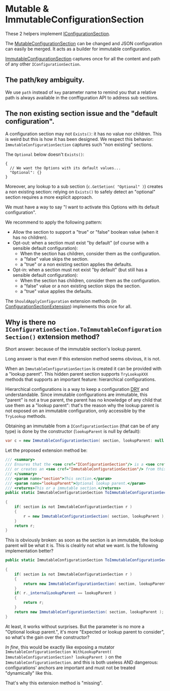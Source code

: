 # Mutable & ImmutableConfigurationSection

These 2 helpers implement [IConfigurationSection](https://learn.microsoft.com/fr-fr/dotnet/api/microsoft.extensions.configuration.iconfigurationsection).

The [MutableConfigurationSection](MutableConfigurationSection.cs) can be changed and JSON configuration can easily
be merged. It acts as a builder for immutable configuration.

[ImmutableConfigurationSection](ImmutableConfigurationSection.cs) captures once for all the content and path of any
other `IConfigurationSection`.

## The path/key ambiguity.
We use `path` instead of `key` parameter name to remind you that a relative path
is always available in the conffiguration API to address sub sections.

## The non existing section issue and the "default configuration".
A configuration section may not `Exists()`: it has no value nor children.
This is weird but this is how it has been designed. We respect this behavior:
`ImmutableConfigurationSection` captures such "non existing" sections.

The `Optional` below doesn't `Exists()`:
```jsonc
{
  // We want the Options with its default values...
  "Optional": {}
}
```
Moreover, any lookup to a sub section (`c.GetSetion( "Optional" )`) creates a non existing section:
relying on `Exists()` to safely detect an "optional" section requires a more explicit approach.

We must have a way to say "I want to activate this Options with its default configuration".

We recommend to apply the following pattern:
- Allow the section to support a "true" or "false" boolean value (when it has no children).
- Opt-out: when a section must exist "by default" (of course with a sensible default configuration):
  - When the section has children, consider them as the configuration.
  - a "false" value skips the section.
  - a "true" or a non existing section applies the defaults.
- Opt-in: when a section must not exist "by default" (but still has a sensible default configuration):
  - When the section has children, consider them as the configuration.
  - a "false" value or a non existing section skips the section.
  - a "true" value applies the defaults.

The `ShouldApplyConfiguration` extension methods (in [ConfigurationSectionExtension](ConfigurationSectionExtension.cs))
implements this once for all.

## Why is there no `IConfigurationSection.ToImmutableConfigurationSection()` extension method?
Short answer: because of the immutable section's lookup parent.

Long answer is that even if this extension method seems obvious, it is not.

When an `ImmutableConfigurationSection` is created it can be provided with a "lookup parent". This hidden parent
section supports `TryLookupXXX` methods that supports an important feature: hierarchical configurations.

Hierarchical configurations is a way to keep a configuration [DRY](https://en.wikipedia.org/wiki/Don%27t_repeat_yourself) and understandable.
Since immutable configurations are immutable, this "parent" is not a true parent, the parent has no knowledge of
any child that use them as a "lookup parent": that's the reason why the lookup parent is not exposed on an immutable
configuration, only accessible by the `TryLookup` methods.

Obtaining an immutable from a `IConfigurationSection` (that can be of any type) is done by the constructor
(`lookupParent` is null by default):
```csharp
var c = new ImmutableConfigurationSection( section, lookupParent: null );
```

Let the proposed extension method be:
```csharp
/// <summary>
/// Ensures that the <see cref="IConfigurationSection"/> is a <see cref="ImmutableConfigurationSection"/>
/// or creates an <see cref="ImmutableConfigurationSection"/> from this section.
/// </summary>
/// <param name="section">This section.</param>
/// <param name="lookupParent">Optional lookup parent.</param>
/// <returns>This or a immutable section.</returns>
public static ImmutableConfigurationSection ToImmutableConfigurationSection( this IConfigurationSection section,
                                                                             ImmutableConfigurationSection? lookupParent = null )
{
    if( section is not ImmutableConfigurationSection r )
    {
        r = new ImmutableConfigurationSection( section, lookupParent );
    }
    return r;
}
```
This is obviously broken: as soon as the section is an immutable, the lookup parent will be what it is. This is
clealrly not what we want. Is the following implementation better?
```csharp
public static ImmutableConfigurationSection ToImmutableConfigurationSection( this IConfigurationSection section,
                                                                             ImmutableConfigurationSection? lookupParent = null )
{
    if( section is not ImmutableConfigurationSection r )
    {
        return new ImmutableConfigurationSection( section, lookupParent );
    }
    if( r._internalLookupParent == lookupParent )
    {
        return r;
    }
    return new ImmutableConfigurationSection( section, lookupParent );
}
```
At least, it works without surprises. But the parameter is no more a "Optional lookup parent.", it's more
"Expected or lookup parent to consider", so what's the gain over the constructor?

_In fine_, this would be exactly like exposing a mutator 
`ImmutableConfigurationSection WithLookupParent( ImmutableConfigurationSection? lookupParent )` on the `ImmutableConfigurationSection`.
and this is both useless AND dangerous: configurations' anchors are important and must not be treated "dynamically" like this.

That's why this extension method is "missing".


